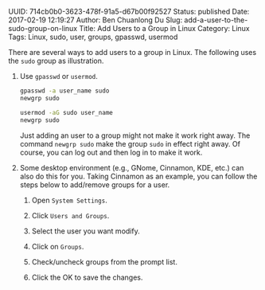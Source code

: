 UUID: 714cb0b0-3623-478f-91a5-d67b00f92527
Status: published
Date: 2017-02-19 12:19:27
Author: Ben Chuanlong Du
Slug: add-a-user-to-the-sudo-group-on-linux
Title: Add Users to a Group in Linux
Category: Linux
Tags: Linux, sudo, user, groups, gpasswd, usermod

There are several ways to add users to a group in Linux. 
The following uses the `sudo` group as illustration.

1. Use `gpasswd` or `usermod`.

    ```sh
    gpasswd -a user_name sudo
    newgrp sudo
    ```
    ```sh
    usermod -aG sudo user_name
    newgrp sudo
    ```
    Just adding an user to a group might not make it work right away.
    The command `newgrp sudo` make the group `sudo` in effect right away.
    Of course, you can log out and then log in to make it work.

3. Some desktop environment (e.g., GNome, Cinnamon, KDE, etc.) can also do this for you. 
Taking Cinnamon as an example, 
you can follow the steps below to add/remove groups for a user. 

    1. Open `System Settings`.

    2. Click `Users and Groups`.

    3. Select the user you want modify.

    3. Click on `Groups`.

    4. Check/uncheck groups from the prompt list.

    5. Click the OK to save the changes.
